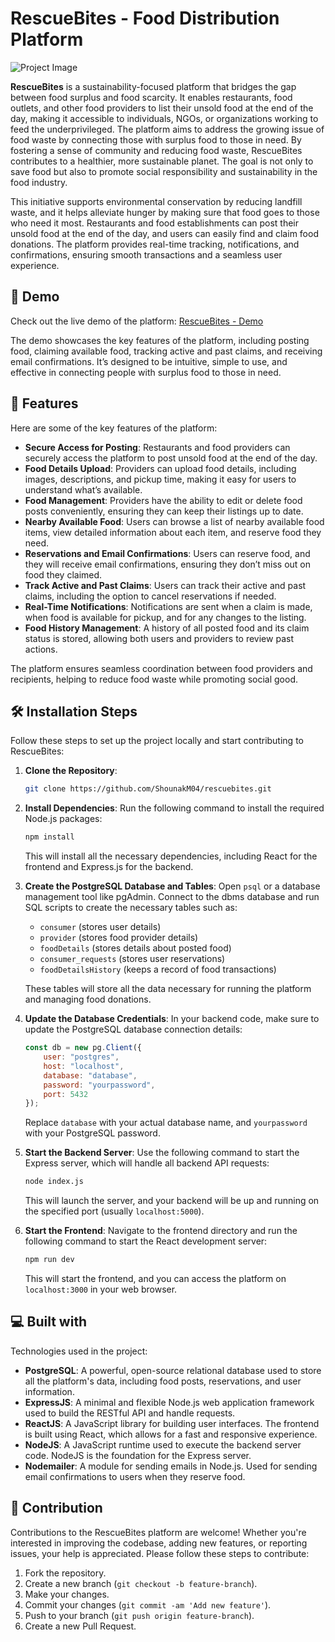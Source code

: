 # RescueBites - Food Distribution Platform

![Project Image](https://socialify.git.ci/ShounakM04/RescueBites/image?language=1&amp;name=1&amp;owner=1&amp;pattern=Charlie+Brown&amp;stargazers=1&amp;theme=Dark)

**RescueBites** is a sustainability-focused platform that bridges the gap between food surplus and food scarcity. It enables restaurants, food outlets, and other food providers to list their unsold food at the end of the day, making it accessible to individuals, NGOs, or organizations working to feed the underprivileged. The platform aims to address the growing issue of food waste by connecting those with surplus food to those in need. By fostering a sense of community and reducing food waste, RescueBites contributes to a healthier, more sustainable planet. The goal is not only to save food but also to promote social responsibility and sustainability in the food industry.

This initiative supports environmental conservation by reducing landfill waste, and it helps alleviate hunger by making sure that food goes to those who need it most. Restaurants and food establishments can post their unsold food at the end of the day, and users can easily find and claim food donations. The platform provides real-time tracking, notifications, and confirmations, ensuring smooth transactions and a seamless user experience.

## 🚀 Demo

Check out the live demo of the platform: [RescueBites - Demo](https://rescue-bite.vercel.app/)

The demo showcases the key features of the platform, including posting food, claiming available food, tracking active and past claims, and receiving email confirmations. It’s designed to be intuitive, simple to use, and effective in connecting people with surplus food to those in need.

## 🧐 Features

Here are some of the key features of the platform:

- **Secure Access for Posting**: Restaurants and food providers can securely access the platform to post unsold food at the end of the day.
- **Food Details Upload**: Providers can upload food details, including images, descriptions, and pickup time, making it easy for users to understand what’s available.
- **Food Management**: Providers have the ability to edit or delete food posts conveniently, ensuring they can keep their listings up to date.
- **Nearby Available Food**: Users can browse a list of nearby available food items, view detailed information about each item, and reserve food they need.
- **Reservations and Email Confirmations**: Users can reserve food, and they will receive email confirmations, ensuring they don’t miss out on food they claimed.
- **Track Active and Past Claims**: Users can track their active and past claims, including the option to cancel reservations if needed.
- **Real-Time Notifications**: Notifications are sent when a claim is made, when food is available for pickup, and for any changes to the listing.
- **Food History Management**: A history of all posted food and its claim status is stored, allowing both users and providers to review past actions.

The platform ensures seamless coordination between food providers and recipients, helping to reduce food waste while promoting social good.

## 🛠️ Installation Steps

Follow these steps to set up the project locally and start contributing to RescueBites:

1. **Clone the Repository**:

    ```bash
    git clone https://github.com/ShounakM04/rescuebites.git
    ```

2. **Install Dependencies**: Run the following command to install the required Node.js packages:

    ```bash
    npm install
    ```

    This will install all the necessary dependencies, including React for the frontend and Express.js for the backend.

3. **Create the PostgreSQL Database and Tables**: Open `psql` or a database management tool like pgAdmin. Connect to the dbms database and run SQL scripts to create the necessary tables such as:

    - `consumer` (stores user details)
    - `provider` (stores food provider details)
    - `foodDetails` (stores details about posted food)
    - `consumer_requests` (stores user reservations)
    - `foodDetailsHistory` (keeps a record of food transactions)

    These tables will store all the data necessary for running the platform and managing food donations.

4. **Update the Database Credentials**: In your backend code, make sure to update the PostgreSQL database connection details:

    ```javascript
    const db = new pg.Client({
        user: "postgres",
        host: "localhost",
        database: "database",
        password: "yourpassword",
        port: 5432
    });
    ```

    Replace `database` with your actual database name, and `yourpassword` with your PostgreSQL password.

5. **Start the Backend Server**: Use the following command to start the Express server, which will handle all backend API requests:

    ```bash
    node index.js
    ```

    This will launch the server, and your backend will be up and running on the specified port (usually `localhost:5000`).

6. **Start the Frontend**: Navigate to the frontend directory and run the following command to start the React development server:

    ```bash
    npm run dev
    ```

    This will start the frontend, and you can access the platform on `localhost:3000` in your web browser.

## 💻 Built with

Technologies used in the project:

- **PostgreSQL**: A powerful, open-source relational database used to store all the platform's data, including food posts, reservations, and user information.
- **ExpressJS**: A minimal and flexible Node.js web application framework used to build the RESTful API and handle requests.
- **ReactJS**: A JavaScript library for building user interfaces. The frontend is built using React, which allows for a fast and responsive experience.
- **NodeJS**: A JavaScript runtime used to execute the backend server code. NodeJS is the foundation for the Express server.
- **Nodemailer**: A module for sending emails in Node.js. Used for sending email confirmations to users when they reserve food.

## 🎯 Contribution

Contributions to the RescueBites platform are welcome! Whether you're interested in improving the codebase, adding new features, or reporting issues, your help is appreciated. Please follow these steps to contribute:

1. Fork the repository.
2. Create a new branch (`git checkout -b feature-branch`).
3. Make your changes.
4. Commit your changes (`git commit -am 'Add new feature'`).
5. Push to your branch (`git push origin feature-branch`).
6. Create a new Pull Request.

